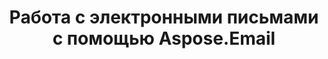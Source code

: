 ---
title: Работа с электронными письмами с помощью Aspose.Email
type: docs
weight: 20
url: /java/working-with-emails-using-aspose-email/
---